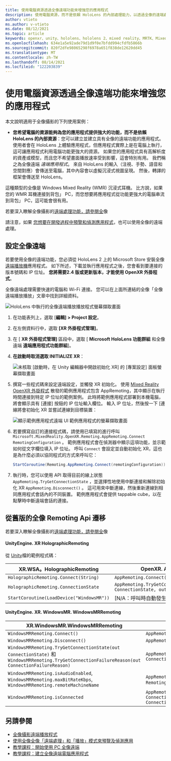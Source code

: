 ```yaml
---
title: 使用電腦資源透過全像遠端功能來增強您的應用程式
description: 使用電腦資源，而不是依賴 HoloLens 的內部處理能力，以透過全像的遠端處理來為您的應用程式提供強大的功能
author: vtieto
ms.author: v-vtieto
ms.date: 08/12/2021
ms.topic: article
keywords: openxr、unity、hololens、hololens 2、mixed reality、MRTK、Mixed Reality 工具組、增強的現實、虛擬實境、混合現實耳機、學習、教學課程、快速入門、攝影遠端、桌面、預覽、debug
ms.openlocfilehash: 634e1a5e92ade79d1d9f0e7bfdd994cfdfb5866b
ms.sourcegitcommit: 820f2dfe98065298f6978a651f838de12620dd45
ms.translationtype: MT
ms.contentlocale: zh-TW
ms.lasthandoff: 08/14/2021
ms.locfileid: "122203839"
---
```

# <a name="use-pc-resources-to-power-your-app-with-holographic-remoting"></a>使用電腦資源透過全像遠端功能來增強您的應用程式

本文說明適用于全像攝影的下列使用案例：

-  **您希望電腦的資源能夠為您的應用程式提供強大的功能，而不是依賴 HoloLens 的內部資源**：您可以建立並建立具有全像的遠端功能的應用程式。 使用者會在 HoloLens 上體驗應用程式，但應用程式實際上是在電腦上執行，這可讓應用程式利用電腦功能更強大的資源。 如果您的應用程式具有高解析度的資產或模型，而且您不希望畫面播放速率受到影響，這會特別有用。 我們稱之為全像遠端 _遠端應用程式_。 來自 HoloLens 的輸入（注視、手勢、語音和空間對應）會傳送至電腦，其中內容會以虛擬沉浸式視圖呈現。 然後，轉譯的框架會傳送至 HoloLens。

這種類型的全像是 Windows Mixed Reality (WMR) 沉浸式耳機。 比方說，如果您的 WMR 耳機連接到背包」 PC，而您想要將應用程式從功能更強大的電腦串流到背包」 PC，這可能會很有用。

若要深入瞭解全像攝影的[遠端處理功能，請參閱全](../platform-capabilities-and-apis/holographic-remoting-overview.md)像

請注意，如果 [您想要在開發過程中預覽和偵測應用程式](preview-and-debug-your-app.md)，也可以使用全像的遠端處理。

## <a name="set-up-holographic-remoting"></a>設定全像遠端

若要使用全像的遠端功能，您必須從 HoloLens 2 上的 Microsoft Store 安裝全像[遠端播放機](../platform-capabilities-and-apis/holographic-remoting-player.md)應用程式。 如下所述，下載並執行應用程式之後，您會看到要連接的版本號碼和 IP 位址。 **您將需要2.4 版或更新版本，才能使用 OpenXR 外掛程式**。

全像遠端處理需要快速的電腦和 Wi-Fi 連接。 您可以在上面所連結的全像「全像遠端播放播放」文章中找到詳細資料。

![HoloLens 中執行的全像遠端播放播放程式螢幕擷取畫面](images/openxr-features-img-01.png)

1. 在功能表列上，選取 [**編輯] > Project 設定**。
1. 在左側資料行中，選取 **[XR 外掛程式管理]**。
1. 在 [ **XR 外掛程式管理]** 區段中，選取 [ **Microsoft HoloLens 功能群組** 和全像遠端 **遠端應用程式功能群組**]。
1. **在啟動時取消選取 INITIALIZE XR**：

    ![未核取 [啟動時，在 Unity 編輯器中開啟初始化 XR] 的 [專案設定] 面板螢幕擷取畫面](images/001-openxr-features.png)

1. 撰寫一些程式碼來設定遠端設定，並觸發 XR 初始化。 使用 [Mixed Reality OpenXR 外掛程式](./xr-project-setup.md#unity-sample-projects-for-openxr-and-hololens-2) 散發的範例應用程式包含 AppRemoting，其中顯示在執行時間連接到特定 IP 位址的範例案例。 此時將範例應用程式部署到本機電腦，將會顯示具有 [連接] 按鈕的 IP 位址輸入欄位。 輸入 IP 位址，然後按一下 [連線將會初始化 XR 並嘗試連線到目標裝置：

    ![顯示範例應用程式遠端 UI 範例應用程式的螢幕擷取畫面](images/openxr-sample-app-remoting.png)

1. 若要撰寫自訂的連接程式碼，請使用已填寫的進行呼叫 `Microsoft.MixedReality.OpenXR.Remoting.AppRemoting.Connect` `RemotingConfiguration` 。 範例應用程式會在偵測器中顯示這項功能，並示範如何從文字欄位填入 IP 位址。 呼叫 `Connect` 會設定並自動初始化 XR，這也是為什麼必須以協同程式的方式來呼叫它：

    ``` cs
    StartCoroutine(Remoting.AppRemoting.Connect(remotingConfiguration));
    ```

1. 執行時，您可以使用 API 取得目前的線上狀態 `AppRemoting.TryGetConnectionState` ，並選擇性地使用中斷連接和解除初始化 XR `AppRemoting.Disconnect()` 。 這可用來中斷連線，然後重新連線到相同應用程式會話內的不同裝置。 範例應用程式會提供 tappable cube，以在點擊時中斷遠端會話的連接。

## <a name="migrate-from-previous-holographic-remoting-apis"></a>從舊版的全像 Remoting Api 遷移

若要深入瞭解全像攝影的[遠端處理功能，請參閱全](../platform-capabilities-and-apis/holographic-remoting-overview.md)像

#### <a name="unityenginexrwsaholographicremoting"></a>UnityEngine. XR HolographicRemoting

從 [Unity](https://docs.unity3d.com/2018.4/Documentation/ScriptReference/XR.WSA.HolographicRemoting.html)檔的範例程式碼：

| XR.WSA。HolographicRemoting | OpenXR. AppRemoting |
| ---- | ---- |
| `HolographicRemoting.Connect(String)` | `AppRemoting.Connect(RemotingConfiguration)` |
| `HolographicRemoting.ConnectionState` | `AppRemoting.TryGetConnectionState(out ConnectionState, out DisconnectReason)`|
| `StartCoroutine(LoadDevice("WindowsMR"))`| [N/A：呼叫時自動發生 `AppRemoting.Connect`  |

#### <a name="unityenginexrwindowsmrwindowsmrremoting"></a>UnityEngine. XR. WindowsMR. WindowsMRRemoting

| XR.WindowsMR.WindowsMRRemoting | OpenXR. AppRemoting |
| ---- | ---- |
| `WindowsMRRemoting.Connect()` | `AppRemoting.Connect(RemotingConfiguration)` |
| `WindowsMRRemoting.Disconnect()` | `AppRemoting.Disconnect()` |
| `WindowsMRRemoting.TryGetConnectionState(out ConnectionState)` 和 `WindowsMRRemoting.TryGetConnectionFailureReason(out ConnectionFailureReason)`| `AppRemoting.TryGetConnectionState(out ConnectionState, out DisconnectReason)`|
| `WindowsMRRemoting.isAudioEnabled`, `WindowsMRRemoting.maxBitRateKbps`, `WindowsMRRemoting.remoteMachineName` | `AppRemoting.Connect`經由結構傳遞至 `RemotingConfiguration` |
| `WindowsMRRemoting.isConnected` | `AppRemoting.TryGetConnectionState(out ConnectionState state, out _) && state == ConnectionState.Connected`

## <a name="see-also"></a>另請參閱

* [全像攝影遠端播放程式](../platform-capabilities-and-apis/holographic-remoting-player.md)
* [使用全像全像「遠端處理」和「播放」模式來預覽及偵測應用](preview-and-debug-your-app.md)
* [教學課程：開始使用 PC 全像遠端](../unity/tutorials/mr-learning-pc-holographic-remoting-01.md)
* [教學課程：建立全像遠端電腦應用程式](../unity/tutorials/mr-learning-pc-holographic-remoting-02.md)
